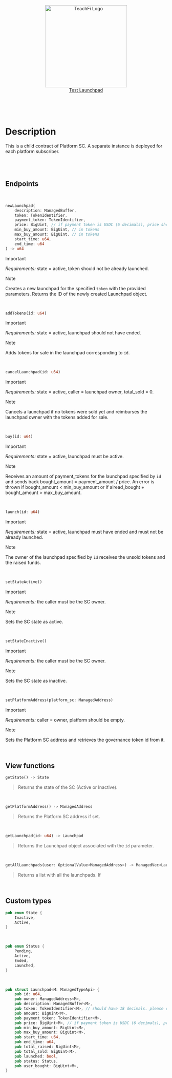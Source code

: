 <p align="center">
  <a href="https://teachfi.network/" target="blank"><img src="https://teachfi.network/teachfi-logo.svg" width="256" alt="TeachFi Logo" /><br/>Test Launchpad</a>
</p>
<br/>
<br/>
<br/>

# Description

This is a child contract of Platform SC. A separate instance is deployed for each platform subscriber.\
<br/>
<br/>
<br/>
## Endpoints

<br/>

```rust
newLaunchpad(
    description: ManagedBuffer,
    token: TokenIdentifier,
    payment_token: TokenIdentifier,
    price: BigUint, // if payment token is USDC (6 decimals), price should be x_000_000
    min_buy_amount: BigUint, // in tokens
    max_buy_amount: BigUint, // in tokens
    start_time: u64,
    end_time: u64
) -> u64
```
>[!IMPORTANT]
>*Requirements:* state = active, token should not be already launched.

>[!NOTE]
>Creates a new launchpad for the specified `token` with the provided parameters. Returns the ID of the newly created Launchpad object.
<br/>

```rust
addTokens(id: u64)
```
>[!IMPORTANT]
>*Requirements:* state = active, launchpad should not have ended.

>[!NOTE]
>Adds tokens for sale in the launchpad corresponding to `id`.
<br/>

```rust
cancelLaunchpad(id: u64)
```
>[!IMPORTANT]
>*Requirements:* state = active, caller = launchpad owner, total_sold = 0.

>[!NOTE]
>Cancels a launchpad if no tokens were sold yet and reimburses the launchpad owner with the tokens added for sale.
<br/>

```rust
buy(id: u64)
```
>[!IMPORTANT]
>*Requirements:* state = active, launchpad must be active.

>[!NOTE]
>Receives an amount of payment_tokens for the launchpad specified by `id` and sends back bought_amount = payment_amount / price. 
>An error is thrown if bought_amount < min_buy_amount or if alread_bought + bought_amount > max_buy_amount.
<br/>

```rust
launch(id: u64)
```
>[!IMPORTANT]
>*Requirements:* state = active, launchpad must have ended and must not be already launched.

>[!NOTE]
>The owner of the launchpad specified by `id` receives the unsold tokens and the raised funds.
<br/>

```rust
setStateActive()
```
>[!IMPORTANT]
*Requirements:* the caller must be the SC owner.

>[!NOTE]
>Sets the SC state as active.
<br/>

```rust
setStateInactive()
```
>[!IMPORTANT]
*Requirements:* the caller must be the SC owner.

>[!NOTE]
>Sets the SC state as inactive.
<br/>

```rust
setPlatformAddress(platform_sc: ManagedAddress)
```
>[!IMPORTANT]
>*Requirements:* caller = owner, platform should be empty.

>[!NOTE]
>Sets the Platform SC address and retrieves the governance token id from it.

<br/>

## View functions

```rust
getState() -> State
```
>Returns the state of the SC (Active or Inactive).
<br/>

```rust
getPlatformAddress() -> ManagedAddress
```
>Returns the Platform SC address if set.
<br/>

```rust
getLaunchpad(id: u64) -> Launchpad
```
>Returns the Launchpad object associated with the `id` parameter.
<br/>

```rust
getAllLaunchpads(user: OptionalValue<ManagedAddress>) -> ManagedVec<Launchpad>
```
>Returns a list with all the launchpads. If 

<br/>

## Custom types

```rust
pub enum State {
    Inactive,
    Active,
}
```

<br/>

```rust
pub enum Status {
    Pending,
    Active,
    Ended,
    Launched,
}
```

<br/>

```rust
pub struct Launchpad<M: ManagedTypeApi> {
    pub id: u64,
    pub owner: ManagedAddress<M>,
    pub description: ManagedBuffer<M>,
    pub token: TokenIdentifier<M>, // should have 18 decimals. please check in front end
    pub amount: BigUint<M>,
    pub payment_token: TokenIdentifier<M>,
    pub price: BigUint<M>, // if payment token is USDC (6 decimals), price should be x_000_000
    pub min_buy_amount: BigUint<M>,
    pub max_buy_amount: BigUint<M>,
    pub start_time: u64,
    pub end_time: u64,
    pub total_raised: BigUint<M>,
    pub total_sold: BigUint<M>,
    pub launched: bool,
    pub status: Status,
    pub user_bought: BigUint<M>,
}
```
